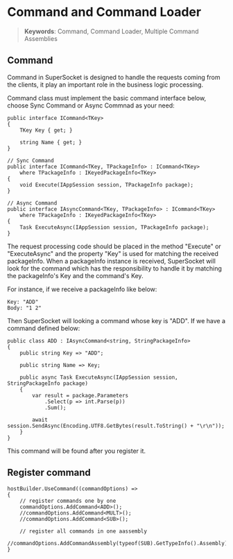 # Command and Command Loader

> __Keywords__: Command, Command Loader, Multiple Command Assemblies

## Command
Command in SuperSocket is designed to handle the requests coming from the clients, it play an important role in the business logic processing.

Command class must implement the basic command interface below, choose Sync Command or Async Commnad as your need:

    public interface ICommand<TKey>
    {
        TKey Key { get; }

        string Name { get; }
    }

    // Sync Command
    public interface ICommand<TKey, TPackageInfo> : ICommand<TKey>
        where TPackageInfo : IKeyedPackageInfo<TKey>
    {
        void Execute(IAppSession session, TPackageInfo package);
    }

    // Async Command
    public interface IAsyncCommand<TKey, TPackageInfo> : ICommand<TKey>
        where TPackageInfo : IKeyedPackageInfo<TKey>
    {
        Task ExecuteAsync(IAppSession session, TPackageInfo package);
    }


The request processing code should be placed in the method "Execute" or "ExecuteAsync" and the property "Key" is used for matching the received packageInfo. When a packageInfo instance is received, SuperSocket will look for the command which has the responsibility to handle it by matching the packageInfo's Key and the command's Key.

For instance, if we receive a packageInfo like below:

    Key: "ADD"
    Body: "1 2"

Then SuperSocket will looking a command whose key is "ADD". If we have a command defined below:

    public class ADD : IAsyncCommand<string, StringPackageInfo>
    {
        public string Key => "ADD";

        public string Name => Key;

        public async Task ExecuteAsync(IAppSession session, StringPackageInfo package)
        {
            var result = package.Parameters
                .Select(p => int.Parse(p))
                .Sum();

            await session.SendAsync(Encoding.UTF8.GetBytes(result.ToString() + "\r\n"));
        }
    }

This command will be found after you register it.

## Register command

    hostBuilder.UseCommand((commandOptions) =>
    {
        // register commands one by one
        commandOptions.AddCommand<ADD>();
        //commandOptions.AddCommand<MULT>();
        //commandOptions.AddCommand<SUB>();

        // register all commands in one aassembly
        //commandOptions.AddCommandAssembly(typeof(SUB).GetTypeInfo().Assembly);
    }